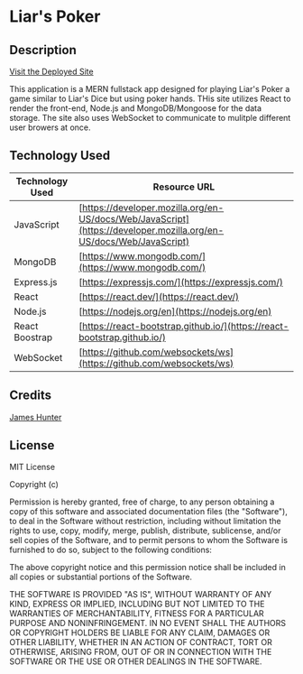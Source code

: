 # Liar's Poker 

## Description

[Visit the Deployed Site](https://liars-poker.onrender.com)

This application is a MERN fullstack app designed for playing Liar's Poker a game similar to Liar's Dice but using poker hands. THis site utilizes React to render the front-end, Node.js and MongoDB/Mongoose for the data storage. The site also uses WebSocket to communicate to mulitple different user browers at once.  

## Technology Used 

| Technology Used         | Resource URL           | 
| ------------- |-------------| 
| JavaScript    | [https://developer.mozilla.org/en-US/docs/Web/JavaScript](https://developer.mozilla.org/en-US/docs/Web/JavaScript) | 
| MongoDB    | [https://www.mongodb.com/](https://www.mongodb.com/) | 
| Express.js    | [https://expressjs.com/](https://expressjs.com/) | 
| React | [https://react.dev/](https://react.dev/) |
| Node.js    | [https://nodejs.org/en](https://nodejs.org/en) | 
| React Boostrap | [https://react-bootstrap.github.io/](https://react-bootstrap.github.io/) |
| WebSocket | [https://github.com/websockets/ws](https://github.com/websockets/ws) |



## Credits

 [James Hunter](https://github.com/jamessahunter) 


## License

 MIT License

Copyright (c) 

Permission is hereby granted, free of charge, to any person obtaining a copy
of this software and associated documentation files (the "Software"), to deal
in the Software without restriction, including without limitation the rights
to use, copy, modify, merge, publish, distribute, sublicense, and/or sell
copies of the Software, and to permit persons to whom the Software is
furnished to do so, subject to the following conditions:

The above copyright notice and this permission notice shall be included in all
copies or substantial portions of the Software.

THE SOFTWARE IS PROVIDED "AS IS", WITHOUT WARRANTY OF ANY KIND, EXPRESS OR
IMPLIED, INCLUDING BUT NOT LIMITED TO THE WARRANTIES OF MERCHANTABILITY,
FITNESS FOR A PARTICULAR PURPOSE AND NONINFRINGEMENT. IN NO EVENT SHALL THE
AUTHORS OR COPYRIGHT HOLDERS BE LIABLE FOR ANY CLAIM, DAMAGES OR OTHER
LIABILITY, WHETHER IN AN ACTION OF CONTRACT, TORT OR OTHERWISE, ARISING FROM,
OUT OF OR IN CONNECTION WITH THE SOFTWARE OR THE USE OR OTHER DEALINGS IN THE
SOFTWARE.

